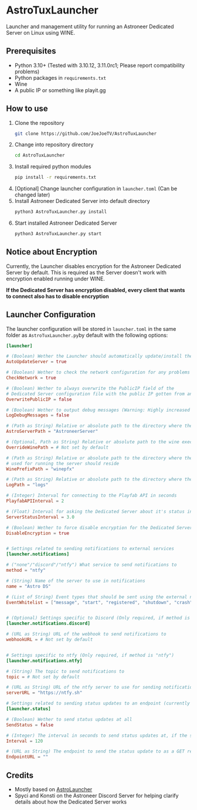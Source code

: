 # AstroTuxLauncher


Launcher and management utility for running an Astroneer Dedicated Server on Linux using WINE.

## Prerequisites

- Python 3.10+ (Tested with 3.10.12, 3.11.0rc1; Please report compatibility problems)
- Python packages in `requirements.txt`
- Wine
- A public IP or something like playit.gg

## How to use

1. Clone the repository
    ```sh
    git clone https://github.com/JoeJoeTV/AstroTuxLauncher
    ```
2. Change into repository directory
    ```sh
    cd AstroTuxLauncher
    ```
3. Install required python modules
    ```sh
    pip install -r requirements.txt
    ```
4. [Optional] Change launcher configuration in `launcher.toml` (Can be changed later)
5. Install Astroneer Dedicated Server into default directory
    ```sh
    python3 AstroTuxLauncher.py install
    ```
6. Start installed Astroneer Dedicated Server
    ```sh
    python3 AstroTuxLauncher.py start
    ```

## Notice about Encryption

Currently, the Launcher disables encryption for the Astroneer Dedicated Server by default. This is required as the Server doesn't work with encryption enabled running under WINE.

**If the Dedicated Server has encryption disabled, every client that wants to connect also has to disable encryption**

## Launcher Configuration

The launcher configuration will be stored in `launcher.toml` in the same folder as `AstroTuxLauncher.py`by default with the following options:
```toml
[launcher]

# (Boolean) Wether the Launcher should automatically update/install the Astroneer Dedicated Server at start
AutoUpdateServer = true

# (Boolean) Wether to check the network configuration for any problems
CheckNetwork = true

# (Boolean) Wether to always overwrite the PublicIP field of the
# Dedicated Server configuration file with the public IP gotten from an external service
OverwritePublicIP = false

# (Boolean) Wether to output debug messages (Warning: Highly increased output)
LogDebugMessages = false

# (Path as String) Relative or absolute path to the directory where the Astroneer Dedicated server should reside
AstroServerPath = "AstroneerServer"

# (Optional, Path as String) Relative or absolute path to the wine executable to override system binary
OverrideWinePath = # Not set by default

# (Path as String) Relative or absolute path to the directory where the WINE prefix
# used for running the server should reside
WinePrefixPath = "winepfx"

# (Path as String) Relative or absolute path to the directory where the log files should reside
LogPath = "logs"

# (Integer) Interval for connecting to the Playfab API in seconds
PlayfabAPIInterval = 2

# (Float) Interval for asking the Dedicated Server about it's status in seconds 
ServerStatusInterval = 3.0

# (Boolean) Wether to force disable encryption for the Dedicated Server
DisableEncryption = true


# Settings related to sending notifications to external services
[launcher.notifications]

# ("none"/"discord"/"ntfy") What service to send notifications to
method = "ntfy"

# (String) Name of the server to use in notifications
name = "Astro DS"

# (List of String) Event types that should be sent using the external notification method (By default all event types)
EventWhitelist = ["message", "start", "registered", "shutdown", "crash", "player_join", "player_leave", "command", "save", "savegame_change"]


# (Optional) Settings specific to Discord (Only required, if method is "discord")
[launcher.notifications.discord]

# (URL as String) URL of the webhook to send notifications to
webhookURL = # Not set by default


# Settings specific to ntfy (Only required, if method is "ntfy")
[launcher.notifications.ntfy]

# (String) The topic to send notifications to 
topic = # Not set by default

# (URL as String) URL of the ntfy server to use for sending notifications
serverURL = "https://ntfy.sh"

# Settings related to sending status updates to an endpoint (currently mostly just Uptime Kuma using the 'Push' monitor type)
[launcher.status]

# (Boolean) Wether to send status updates at all
SendStatus = false

# (Integer) The interval in seconds to send status updates at, if the status doesn't change in-between
Interval = 120

# (URL as String) The endpoint to send the status update to as a GET request with parameters
EndpointURL = ""
```


## Credits

- Mostly based on [AstroLauncher](https://github.com/ricky-davis/AstroLauncher)
- Spyci and Konsti on the Astroneer Discord Server for helping clarify details about how the Dedicated Server works